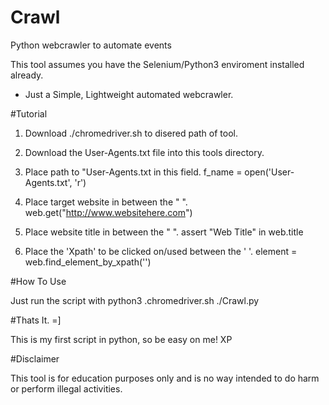 # Crawl
Python webcrawler to automate events

This tool assumes you have the Selenium/Python3 enviroment installed already. 

- Just a Simple, Lightweight automated webcrawler.

#Tutorial

1.  Download ./chromedriver.sh to disered path of tool.

1.  Download the User-Agents.txt file into this tools directory.
2.  Place path to "User-Agents.txt in this field. 
		f_name = open('User-Agents.txt', 'r')

3.  Place target website in between the " ". 
		web.get("http://www.websitehere.com")		

4.  Place website title in between the " ".
		assert "Web Title" in web.title

5.  Place the 'Xpath' to be clicked on/used between the ' '. 
		element = web.find_element_by_xpath('')



#How To Use

Just run the script with python3 .chromedriver.sh ./Crawl.py


#Thats It. =] 

This is my first script in python, so be easy on me! XP


#Disclaimer 

This tool is for education purposes only and is no way intended to do harm or perform illegal activities. 
